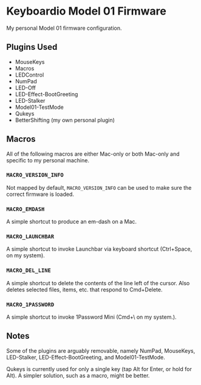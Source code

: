 # Keyboardio Model 01 Firmware

My personal Model 01 firmware configuration.

## Plugins Used

* MouseKeys
* Macros
* LEDControl
* NumPad
* LED-Off
* LED-Effect-BootGreeting
* LED-Stalker
* Model01-TestMode
* Qukeys
* BetterShifting (my own personal plugin)

## Macros

All of the following macros are either Mac-only or both Mac-only and specific to my personal machine.

### `MACRO_VERSION_INFO`

Not mapped by default, `MACRO_VERSION_INFO` can be used to make sure the correct firmware is loaded.

### `MACRO_EMDASH`

A simple shortcut to produce an em-dash on a Mac.

### `MACRO_LAUNCHBAR`

A simple shortcut to invoke Launchbar via keyboard shortcut (Ctrl+Space, on my system).

### `MACRO_DEL_LINE`

A simple shortcut to delete the contents of the line left of the cursor. Also deletes selected files, items, etc. that respond to Cmd+Delete.

### `MACRO_1PASSWORD`

A simple shortcut to invoke 1Password Mini (Cmd+\ on my system.).

## Notes

Some of the plugins are arguably removable, namely NumPad, MouseKeys, LED-Stalker, LED-Effect-BootGreeting, and Model01-TestMode.

Qukeys is currently used for only a single key (tap Alt for Enter, or hold for Alt). A simpler solution, such as a macro, might be better.
